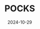 ---
layout: post
featured: true
title: "POCKS"
date: 2024-10-29
project_code: "POCKS"
thumbnail: "/assets/project-assets/POCKS/thumbnail.jpg"
intro: "POCKS is a popcket synth"
---